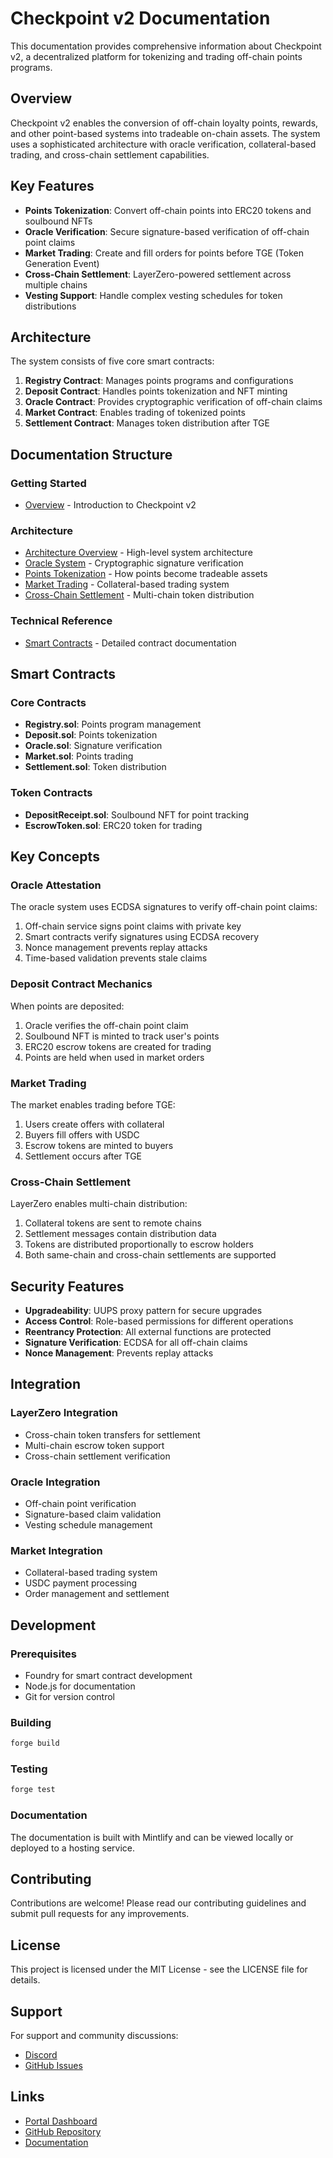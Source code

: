 # Checkpoint v2 Documentation

This documentation provides comprehensive information about Checkpoint v2, a
decentralized platform for tokenizing and trading off-chain points programs.

## Overview

Checkpoint v2 enables the conversion of off-chain loyalty points, rewards, and
other point-based systems into tradeable on-chain assets. The system uses a
sophisticated architecture with oracle verification, collateral-based trading,
and cross-chain settlement capabilities.

## Key Features

- **Points Tokenization**: Convert off-chain points into ERC20 tokens and
  soulbound NFTs
- **Oracle Verification**: Secure signature-based verification of off-chain
  point claims
- **Market Trading**: Create and fill orders for points before TGE (Token
  Generation Event)
- **Cross-Chain Settlement**: LayerZero-powered settlement across multiple
  chains
- **Vesting Support**: Handle complex vesting schedules for token distributions

## Architecture

The system consists of five core smart contracts:

1. **Registry Contract**: Manages points programs and configurations
2. **Deposit Contract**: Handles points tokenization and NFT minting
3. **Oracle Contract**: Provides cryptographic verification of off-chain claims
4. **Market Contract**: Enables trading of tokenized points
5. **Settlement Contract**: Manages token distribution after TGE

## Documentation Structure

### Getting Started

- [Overview](index.mdx) - Introduction to Checkpoint v2

### Architecture

- [Architecture Overview](architecture/overview.mdx) - High-level system
  architecture
- [Oracle System](architecture/oracle-system.mdx) - Cryptographic signature
  verification
- [Points Tokenization](architecture/points-tokenization.mdx) - How points
  become tradeable assets
- [Market Trading](architecture/market-trading.mdx) - Collateral-based trading
  system
- [Cross-Chain Settlement](architecture/cross-chain-settlement.mdx) -
  Multi-chain token distribution

### Technical Reference

- [Smart Contracts](technical-reference/smart-contracts.mdx) - Detailed contract
  documentation

## Smart Contracts

### Core Contracts

- **Registry.sol**: Points program management
- **Deposit.sol**: Points tokenization
- **Oracle.sol**: Signature verification
- **Market.sol**: Points trading
- **Settlement.sol**: Token distribution

### Token Contracts

- **DepositReceipt.sol**: Soulbound NFT for point tracking
- **EscrowToken.sol**: ERC20 token for trading

## Key Concepts

### Oracle Attestation

The oracle system uses ECDSA signatures to verify off-chain point claims:

1. Off-chain service signs point claims with private key
2. Smart contracts verify signatures using ECDSA recovery
3. Nonce management prevents replay attacks
4. Time-based validation prevents stale claims

### Deposit Contract Mechanics

When points are deposited:

1. Oracle verifies the off-chain point claim
2. Soulbound NFT is minted to track user's points
3. ERC20 escrow tokens are created for trading
4. Points are held when used in market orders

### Market Trading

The market enables trading before TGE:

1. Users create offers with collateral
2. Buyers fill offers with USDC
3. Escrow tokens are minted to buyers
4. Settlement occurs after TGE

### Cross-Chain Settlement

LayerZero enables multi-chain distribution:

1. Collateral tokens are sent to remote chains
2. Settlement messages contain distribution data
3. Tokens are distributed proportionally to escrow holders
4. Both same-chain and cross-chain settlements are supported

## Security Features

- **Upgradeability**: UUPS proxy pattern for secure upgrades
- **Access Control**: Role-based permissions for different operations
- **Reentrancy Protection**: All external functions are protected
- **Signature Verification**: ECDSA for all off-chain claims
- **Nonce Management**: Prevents replay attacks

## Integration

### LayerZero Integration

- Cross-chain token transfers for settlement
- Multi-chain escrow token support
- Cross-chain settlement verification

### Oracle Integration

- Off-chain point verification
- Signature-based claim validation
- Vesting schedule management

### Market Integration

- Collateral-based trading system
- USDC payment processing
- Order management and settlement

## Development

### Prerequisites

- Foundry for smart contract development
- Node.js for documentation
- Git for version control

### Building

```bash
forge build
```

### Testing

```bash
forge test
```

### Documentation

The documentation is built with Mintlify and can be viewed locally or deployed
to a hosting service.

## Contributing

Contributions are welcome! Please read our contributing guidelines and submit
pull requests for any improvements.

## License

This project is licensed under the MIT License - see the LICENSE file for
details.

## Support

For support and community discussions:

- [Discord](https://discord.gg/fJ5dJbxxTT)
- [GitHub Issues](https://github.com/0xPortalLabs/checkpoint-v2-contracts/issues)

## Links

- [Portal Dashboard](https://0xportal.io)
- [GitHub Repository](https://github.com/0xPortalLabs/checkpoint-v2-contracts)
- [Documentation](https://docs.checkpoint.exchange)
